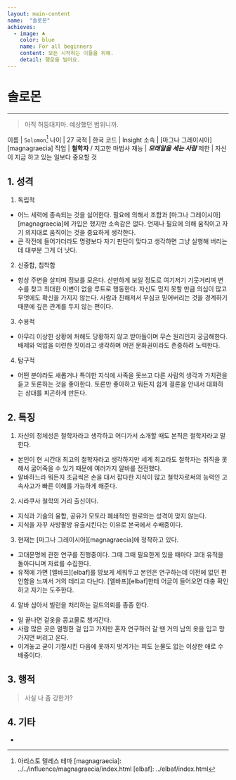 ```yaml
---
layout: main-content
name:  "솔로몬"
achieves:
  - image: ♣
    color: blue
    name: For all beginners
    content: 모든 시작하는 이들을 위해.
    detail: 행운을 빌어요.
---
```

# 솔로몬
---
>  아직 허둥대지마. 예상했던 범위니까.

이름 | `Solomon`[^name]
나이 | 27
국적 | 한국
코드 | Insight
소속 | [마그나 그레이시아][magnagraecia]
직업 | **철학자** / 지고한 마법사
재능 | ***모래알을 세는 사람***
제한 | 자신이 지금 하고 있는 일보다 중요할 것

## 1. 성격

1. 독립적
  - 어느 세력에 종속되는 것을 싫어한다. 필요에 의해서 조합과 [마그나 그레이시아][magnagraecia]에 가입은 했지만 소속감은 없다. 언제나 필요에 의해 움직이고 자기 의지대로 움직이는 것을 중요하게 생각한다.
  - 큰 작전에 들어가더라도 명령보다 자기 판단이 맞다고 생각하면 그냥 실행해 버리는데 대부분 그게 더 낫다.
2. 신중함, 침착함
  - 항상 주변을 살피며 정보를 모은다. 산만하게 보일 정도로 여기저기 기웃거리며 변수를 찾고 최대한 이변이 없을 루트로 행동한다. 자신도 믿지 못할 만큼 의심이 많고 무엇에도 확신을 가지지 않는다. 사람과 친해져서 무심코 믿어버리는 것을 경계하기 때문에 깊은 관계를 두지 않는 편이다.
3. 수용적
  - 아무리 이상한 상황에 처해도 당황하지 않고 받아들이며 무슨 원리인지 궁금해한다. 배제와 억압을 미련한 짓이라고 생각하며 어떤 문화권이라도 존중하려 노력한다.
4. 탐구적
  - 어떤 분야라도 새롭거나 특이한 지식에 사족을 못쓰고 다른 사람의 생각과 가치관을 듣고 토론하는 것을 좋아한다. 토론만 좋아하고 뭐든지 쉽게 결론을 안내서 대화하는 상대를 피곤하게 만든다.

## 2. 특징

1. 자신의 정체성은 철학자라고 생각하고 어디가서 소개할 때도 본직은 철학자라고 말한다.
  - 본인이 현 시간대 최고의 철학자라고 생각하지만 세계 최고라도 철학자는 취직을 못해서 굶어죽을 수 있기 때문에 여러가지 알바를 전전했다.
  - 알바하느라 뭐든지 조금씩은 손을 대서 잡다한 지식이 많고 철학자로써의 능력인 고속사고가 빠른 이해를 가능하게 해준다.
2. 시라쿠사 철학의 거리 출신이다.
  - 지식과 기술의 융합, 공유가 모토라 폐쇄적인 원로와는 성격이 맞지 않는다.
  - 지식을 자꾸 사방팔방 유출시킨다는 이유로 본국에서 수배중이다.
3. 현재는 [마그나 그레이시아][magnagraecia]에 정착하고 있다.
  - 고대문명에 관한 연구를 진행중이다. 그때 그때 필요한게 있을 때마다 고대 유적을 돌아다니며 자료를 수집한다.
  - 유적에 가면 [엘바프][elbaf]를 망보게 세워두고 본인은 연구하는데 이전에 없던 편안함을 느껴서 거의 데리고 다닌다. [엘바프][elbaf]한테 어글이 들어오면 대충 확인하고 자기는 도주한다.
4. 알바 삼아서 빌런을 처리하는 길드의뢰를 종종 한다.
  - 일 끝나면 겉옷을 콩고물로 챙겨간다.
  - 사람 많은 곳은 멀쩡한 걸 입고 가지만 혼자 연구하러 갈 땐 거의 남의 옷을 입고 망가지면 버리고 온다.
  - 이겨놓고 굳이 기절시킨 다음에 옷까지 벗겨가는 피도 눈물도 없는 이상한 애로 수배중이다.


## 3. 행적
  > 사실 나 좀 강한가?



## 4. 기타
-

[^name]: 아리스토 텔레스 테마
[magnagraecia]: ../../influence/magnagraecia/index.html
[elbaf]: ../elbaf/index.html

